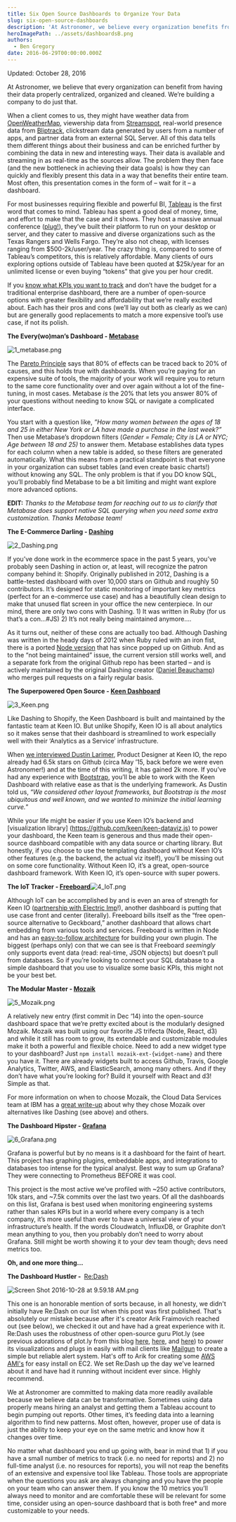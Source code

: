 ```yaml
---
title: Six Open Source Dashboards to Organize Your Data
slug: six-open-source-dashboards
description: 'At Astronomer, we believe every organization benefits from having data properly centralized, organized and cleaned. We’re building a company to do just that.'
heroImagePath: ../assets/dashboardsB.png
authors:
  - Ben Gregory
date: 2016-06-29T00:00:00.000Z
---
```


Updated: October 28, 2016

At Astronomer, we believe that every organization can benefit from having their data properly centralized, organized and cleaned. We’re building a company to do just that.

When a client comes to us, they might have weather data from [OpenWeatherMap](https://openweathermap.org), viewership data from [Streamspot](https://streamspot.com/), real-world presence data from [Bliptrack](https://bliptrack.com/), clickstream data generated by users from a number of apps, and partner data from an external SQL Server. All of this data tells them different things about their business and can be enriched further by combining the data in new and interesting ways. Their data is available and streaming in as real-time as the sources allow. The problem they then face (and the new bottleneck in achieving their data goals) is how they can quickly and flexibly present this data in a way that benefits their entire team. Most often, this presentation comes in the form of – wait for it – a dashboard.

For most businesses requiring flexible and powerful BI, [Tableau](https://tableau.com) is the first word that comes to mind. Tableau has spent a good deal of money, time, and effort to make that the case and it shows. They host a massive annual conference ([plug!](https://tc16.tableau.com/)), they’ve built their platform to run on your desktop or server, and they cater to massive and diverse organizations such as the Texas Rangers and Wells Fargo. They’re also not cheap, with licenses ranging from $500-2k/user/year. The crazy thing is, compared to some of Tableau’s competitors, this is relatively affordable. Many clients of ours exploring options outside of Tableau have been quoted at $25k/year for an unlimited license or even buying “tokens” that give you per hour credit.

If you [know what KPIs you want to track](http://www.astronomer.io/blog/5-ways-to-make-sure-your-analytics-spark-growth/) and don’t have the budget for a traditional enterprise dashboard, there are a number of open-source options with greater flexibility and affordability that we’re really excited about. Each has their pros and cons (we’ll lay out both as clearly as we can) but are generally good replacements to match a more expensive tool’s use case, if not its polish.

**The Every(wo)man’s Dashboard - [Metabase](https://github.com/metabase/metabase)**

![1_metabase.png](../assets/1_metabase.png)

The [Pareto Principle](https://en.wikipedia.org/wiki/Pareto_principle) says that 80% of effects can be traced back to 20% of causes, and this holds true with dashboards. When you’re paying for an expensive suite of tools, the majority of your work will require you to return to the same core functionality over and over again without a lot of the fine-tuning, in most cases. Metabase _is_ the 20% that lets you answer 80% of your questions without needing to know SQL or navigate a complicated interface.

You start with a question like, _”How many women between the ages of 18 and 25 in either New York or LA have made a purchase in the last week?”_ Then use Metabase’s dropdown filters (_Gender = Female; City is LA or NYC; Age between 18 and 25)_ to answer them. Metabase establishes data types for each column when a new table is added, so these filters are generated automatically. What this means from a practical standpoint is that everyone in your organization can subset tables (and even create basic charts!) without knowing any SQL. The only problem is that if you DO know SQL, you’ll probably find Metabase to be a bit limiting and might want explore more advanced options.

**EDIT:** _Thanks to the Metabase team for reaching out to us to clarify that Metabase does support native SQL querying when you need some extra customization. Thanks Metabase team!_

**The E-Commerce Darling - [Dashing](https://github.com/Shopify/dashing)**

![2_Dashing.png](../assets/2_Dashing.png)

If you’ve done work in the ecommerce space in the past 5 years, you’ve probably seen Dashing in action or, at least, will recognize the patron company behind it: Shopify. Originally published in 2012, Dashing is a battle-tested dashboard with over 10,000 stars on Github and roughly 50 contributors. It’s designed for static monitoring of important key metrics (perfect for an e-commerce use case) and has a beautifully clean design to make that unused flat screen in your office the new centerpiece. In our mind, there are only two cons with Dashing. 1) It was written in Ruby (for us that’s a con...#JS) 2) It’s not really being maintained anymore....

As it turns out, neither of these cons are actually too bad. Although Dashing was written in the heady days of 2012 when Ruby ruled with an iron fist, there is a ported [Node version](https://github.com/fabiocaseri/dashing-js) that has since popped up on Github. And as to the “not being maintained” issue, the current version still works well, and a separate fork from the original Github repo has been started – and is actively maintained by the original Dashing creator ([Daniel Beauchamp](https://github.com/pushmatrix)) who merges pull requests on a fairly regular basis.

**The Superpowered Open Source - [Keen Dashboard](https://keen.github.io/dashboards/)**

![3_Keen.png](../assets/3_Keen.png)

Like Dashing to Shopify, the Keen Dashboard is built and maintained by the fantastic team at Keen IO. But unlike Shopify, Keen IO is all about analytics so it makes sense that their dashboard is streamlined to work especially well with their ‘Analytics as a Service’ infrastructure.

When [we interviewed Dustin Larimer](https://www.astronomer.io/blog/way-more-an-interview-with-dustin-larimer), Product Designer at Keen IO, the repo already had 6.5k stars on Github (circa May ’15, back before we were even Astronomer!) and at the time of this writing, it has gained 2k more. If you’ve had any experience with [Bootstrap](https://getbootstrap.com/), you’ll be able to work with the Keen Dashboard with relative ease as that is the underlying framework. As Dustin told us, “_We considered other layout frameworks, but Bootstrap is the most ubiquitous and well known, and we wanted to minimize the initial learning curve._”

While your life might be easier if you use Keen IO’s backend and [visualization library] (https://github.com/keen/keen-dataviz.js) to power your dashboard, the Keen team is generous and thus made their open-source dashboard compatible with any data source or charting library. But honestly, if you choose to use the templating dashboard without Keen IO’s other features (e.g. the backend, the actual viz itself), you’ll be missing out on some core functionality. Without Keen IO, it’s a great, open-source dashboard framework. With Keen IO, it’s open-source with super powers.

**The IoT Tracker - [Freeboard](https://github.com/Freeboard/freeboard)**![4_IoT.png](../assets/4_IoT.png)

Although IoT can be accomplished by and is even an area of strength for Keen IO ([partnership with Electric Imp](https://keen.io/blog/88522353601/electric-imp-keen-io-iot-analytics-magic)!), another dashboard is putting that use case front and center (literally). Freeboard bills itself as the “free open-source alternative to Geckboard,” another dashboard that allows chart embedding from various tools and services. Freeboard is written in Node and has an [easy-to-follow architecture](https://freeboard.github.io/freeboard/docs/plugin_example.html) for building your own plugin. The biggest (perhaps only) con that we can see is that Freeboard _seemingly_ only supports event data (read: real-time, JSON objects) but doesn’t pull from databases. So if you’re looking to connect your SQL database to a simple dashboard that you use to visualize some basic KPIs, this might not be your best bet.

**The Modular Master - [Mozaik](https://github.com/plouc/mozaik)**

![5_Mozaik.png](../assets/5_Mozaik.png)

A relatively new entry (first commit in Dec ‘14) into the open-source dashboard space that we’re pretty excited about is the modularly designed Mozaik. Mozaik was built using our favorite JS trifecta (Node, React, d3) and while it still has room to grow, its extendable and customizable modules make it both a powerful and flexible choice. Need to add a new widget type to your dashboard? Just `npm install mozaik-ext-{widget-name}` and there you have it. There are already widgets built to access Github, Travis, Google Analytics, Twitter, AWS, and ElasticSearch, among many others. And if they don’t have what you’re looking for? Build it yourself with React and d3! Simple as that.

For more information on when to choose Mozaik, the Cloud Data Services team at IBM has a [great write-up](https://developer.ibm.com/clouddataservices/2015/12/01/humans-vs-apache-spark-building-our-rock-paper-scissors-game/) about why they chose Mozaik over alternatives like Dashing (see above) and others.

**The Dashboard Hipster - [Grafana](https://github.com/grafana/grafana)**

![6_Grafana.png](../assets/6_Grafana.png)

Grafana is powerful but by no means is it a dashboard for the faint of heart. This project has graphing plugins, embeddable apps, and integrations to databases too intense for the typical analyst. Best way to sum up Grafana? They were connecting to Prometheus BEFORE it was cool.

This project is the most active we’ve profiled with ~250 active contributors, 10k stars, and ~7.5k commits over the last two years. Of all the dashboards on this list, Grafana is best used when monitoring engineering systems rather than sales KPIs but in a world where every company is a tech company, it’s more useful than ever to have a universal view of your infrastructure’s health. If the words Cloudwatch, InfluxDB, or Graphite don’t mean anything to you, then you probably don’t need to worry about Grafana. Still might be worth showing it to your dev team though; devs need metrics too.

**Oh, and one more thing...**

**The Dashboard Hustler&nbsp;-&nbsp;** [Re:Dash](https://github.com/getredash/redash)

![Screen Shot 2016-10-28 at 9.59.18 AM.png](../assets/ScreenShot2016-10-28at9.59.18AM.png)

This one is an honorable mention of sorts because, in all honesty, we didn't initially have Re:Dash on our list when this post was first published. That's absolutely our mistake because after it's creator Arik Fraimovich reached out (see below), we checked it out and have had a great experience with it. Re:Dash uses the robustness of other open-source guru Plot.ly (see previous adorations of plot.ly from this blog [here](https://medium.com/the-astronomer-journey/what-i-learned-from-analyzing-1700-blog-posts-4a607431a32f#.5br7nk5xh), [here](https://www.astronomer.io/blog/what-i-learned-from-analyzing-1700-blog-posts-part-ii), and [here](https://www.astronomer.io/blog/data-in-basketball)) to power its&nbsp;visualizations and plugs in easily with mail clients like [Mailgun](https://mailgun.com) to create a simple but reliable alert system. Hat's off to Arik for creating some [AWS AMI's](https://docs.redash.io/en/latest/setup.html) for easy install on EC2. We&nbsp;set Re:Dash up the day we've learned about it and have had it running without incident ever since. Highly recommend.

We at Astronomer are committed to making data more readily available because we believe data can be transformative. Sometimes using data properly means hiring an analyst and getting them a Tableau account to begin pumping out reports. Other times, it’s feeding data into a learning algorithm to find new patterns. Most often, however, proper use of data is just the ability to keep your eye on the same metric and know how it changes over time.

No matter what dashboard you end up going with, bear in mind that 1) if you have a small number of metrics to track (i.e. no need for reports) and 2) no full-time analyst (i.e. no resources for reports), you will not reap the benefits of an extensive and expensive tool like Tableau. Those tools are appropriate when the questions you ask are always changing and you have the people on your team who can answer them. If you know the 10 metrics you’ll always need to monitor and are comfortable these will be relevant for some time, consider using an open-source dashboard that is both free\* and more customizable to your needs.

&nbsp;

